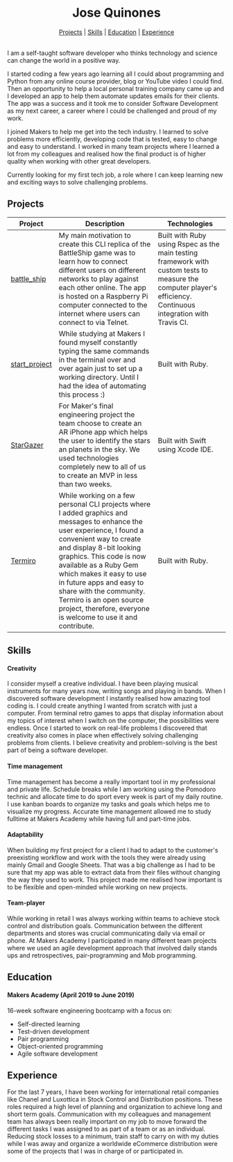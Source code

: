 <h1 align="center">
  Jose Quinones
</h1>
<p align="center">
  <a href="#projects">Projects</a> |
  <a href="#skills">Skills</a> |
  <a href="#education">Education</a> |
  <a href="#experience">Experience</a>
  <br><br>
</p>

I am a self-taught software developer who thinks technology and science can change the world in a positive way.

I started coding a few years ago learning all I could about programming and Python from any online course provider, blog or YouTube video I could find. Then an opportunity to help a local personal training company came up and I developed an app to help them automate updates emails for their clients. The app was a success and it took me to consider Software Development as my next career, a career where I could be challenged and proud of my work. 

I joined Makers to help me get into the tech industry. I learned to solve problems more efficiently, developing code that is tested, easy to change and easy to understand. I worked in many team projects where I learned a lot from my colleagues and realised how the final product is of higher quality when working with other great developers. 

Currently looking for my first tech job, a role where I can keep learning new and exciting ways to solve challenging problems.

## Projects

| Project  | Description   | Technologies   |
|----------|---------------|----------------|
| [battle_ship](https://github.com/jo-quin/battle_ship) | My main motivation to create this CLI replica of the BattleShip game was to learn how to connect different users on different networks to play against each other online. The app is hosted on a Raspberry Pi computer connected to the internet where users can connect to via Telnet. | Built with Ruby using Rspec as the main testing framework with custom tests to measure the computer player's efficiency. Continuous integration with Travis CI. |
| [start_project](https://github.com/jo-quin/start_project) | While studying at Makers I found myself constantly typing the same commands in the terminal over and over again just to set up a working directory. Until I had the idea of automating this process :) | Built with Ruby. |
| [StarGazer](https://github.com/jo-quin/stargazer) | For Maker's final engineering project the team choose to create an AR iPhone app which helps the user to identify the stars an planets in the sky. We used technologies completely new to all of us to create an MVP in less than two weeks. | Built with Swift using Xcode IDE. |
| [Termiro](https://github.com/jo-quin/termiro) | While working on a few personal CLI projects where I added graphics and messages to enhance the user experience, I found a convenient way to create and display 8-bit looking graphics. This code is now available as a Ruby Gem which makes it easy to use in future apps and easy to share with the community. Termiro is an open source project, therefore, everyone is welcome to use it and contribute. | Built with Ruby. |

## Skills

#### Creativity

I consider myself a creative individual. I have been playing musical instruments for many years now, writing songs and playing in bands. When I discovered software development I instantly realised how amazing tool coding is. I could create anything I wanted from scratch with just a computer. From terminal retro games to apps that display information about my topics of interest when I switch on the computer, the possibilities were endless. Once I started to work on real-life problems I discovered that creativity also comes in place when effectively solving challenging problems from clients. I believe creativity and problem-solving is the best part of being a software developer. 

#### Time management

Time management has become a really important tool in my professional and private life. Schedule breaks while I am working using the Pomodoro technic and allocate time to do sport every week is part of my daily routine. I use kanban boards to organize my tasks and goals which helps me to visualize my progress.  Accurate time management allowed me to study fulltime at Makers Academy while having full and part-time jobs.

#### Adaptability

When building my first project for a client I had to adapt to the customer's preexisting workflow and work with the tools they were already using mainly Gmail and Google Sheets.  That was a big challenge as I had to be sure that my app was able to extract data from their files without changing the way they used to work. 
This project made me realised how important is to be flexible and open-minded while working on new projects.   

#### Team-player

While working in retail I was always working within teams to achieve stock control and distribution goals. Communication between the different departments and stores was crucial communicating daily via email or phone. At Makers Academy I participated in many different team projects where we used an agile development approach that involved daily stands ups and retrospectives, pair-programming and Mob programming.

## Education

#### Makers Academy (April 2019 to June 2019)

16-week software engineering bootcamp with a focus on:
- Self-directed learning
- Test-driven development
- Pair programming
- Object-oriented programming
- Agile software development

## Experience

For the last 7 years, I have been working for international retail companies like Chanel and Luxottica in Stock Control and Distribution positions. 
These roles required a high level of planning and organization to achieve long and short term goals. Communication with my colleagues and management team has always been really important on my job to move forward the different tasks I was assigned to as part of a team or as an individual. 
Reducing stock losses to a minimum, train staff to carry on with my duties while I was away and organize a worldwide eCommerce distribution were some of the projects that I was in charge of or participated in. 

